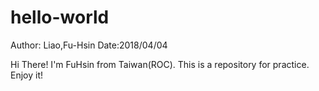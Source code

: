# hello-world

Author: Liao,Fu-Hsin
Date:2018/04/04

Hi There!
I'm FuHsin from Taiwan(ROC).
This is a repository for practice.
Enjoy it!
